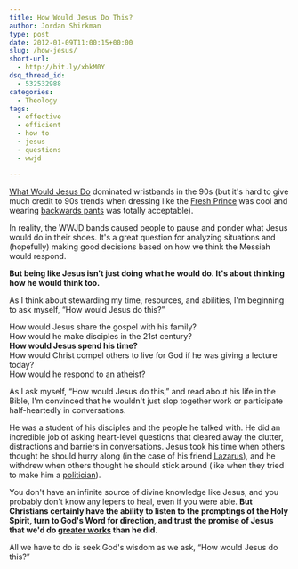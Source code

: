 ```yaml
---
title: How Would Jesus Do This?
author: Jordan Shirkman
type: post
date: 2012-01-09T11:00:15+00:00
slug: /how-jesus/
short-url:
  - http://bit.ly/xbkM0Y
dsq_thread_id:
  - 532532988
categories:
  - Theology
tags:
  - effective
  - efficient
  - how to
  - jesus
  - questions
  - wwjd

---
```

[What Would Jesus Do](http://en.wikipedia.org/wiki/What_would_Jesus_do%3F) dominated wristbands in the 90s (but it's hard to give much credit to 90s trends when dressing like the [Fresh Prince](http://cdn.pastemagazine.com/www/system/images/thumbs/www/articles/fresh_prince_of_bel_air_will_smith_300x309.jpg?1308155550) was cool and wearing [backwards pants](http://s3.amazonaws.com/rapgenius/1320941601_kriss_kross.jpg) was totally acceptable).

In reality, the WWJD bands caused people to pause and ponder what Jesus would do in their shoes. It's a great question for analyzing situations and (hopefully) making good decisions based on how we think the Messiah would respond.

**But being like Jesus isn't just doing what he would do. It's about thinking how he would think too.**

As I think about stewarding my time, resources, and abilities, I'm beginning to ask myself, &#8220;How would Jesus do this?&#8221;

How would Jesus share the gospel with his family?  
How would he make disciples in the 21st century?  
**How would Jesus spend his time?**  
How would Christ compel others to live for God if he was giving a lecture today?  
How would he respond to an atheist?

As I ask myself, &#8220;How would Jesus do this,&#8221; and read about his life in the Bible, I'm convinced that he wouldn't just slop together work or participate half-heartedly in conversations.

He was a student of his disciples and the people he talked with. He did an incredible job of asking heart-level questions that cleared away the clutter, distractions and barriers in conversations. Jesus took his time when others thought he should hurry along (in the case of his friend [Lazarus](http://www.biblegateway.com/passage/?search=John%2011&version=ESV)), and he withdrew when others thought he should stick around (like when they tried to make him a [politician](http://www.biblegateway.com/passage/?search=John+6:15&version=ESV)).

You don't have an infinite source of divine knowledge like Jesus, and you probably don't know any lepers to heal, even if you were able. **But Christians certainly have the ability to listen to the promptings of the Holy Spirit, turn to God's Word for direction, and trust the promise of Jesus that we'd do [greater works](http://www.biblegateway.com/passage/?search=John%2014:12&version=ESV) than he did.**

All we have to do is seek God's wisdom as we ask, &#8220;How would Jesus do this?&#8221;
